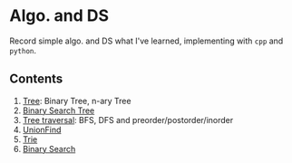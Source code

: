 # Algo. and DS
Record simple algo. and DS what I've learned, implementing with `cpp` and `python`.

## Contents
1. [Tree](Tree/): Binary Tree, n-ary Tree
2. [Binary Search Tree](BST/)
3. [Tree traversal](): BFS, DFS and preorder/postorder/inorder
4. [UnionFind](Union-Find/)
5. [Trie](Trie/)
6. [Binary Search](Binary_Search/)